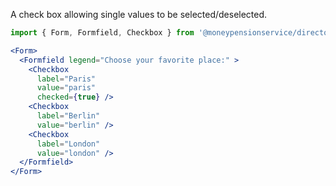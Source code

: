 A check box allowing single values to be selected/deselected.

```jsx
import { Form, Formfield, Checkbox } from '@moneypensionservice/directories';

<Form>
  <Formfield legend="Choose your favorite place:" >
    <Checkbox
      label="Paris"
      value="paris"
      checked={true} />
    <Checkbox
      label="Berlin"
      value="berlin" />
    <Checkbox
      label="London"
      value="london" />
  </Formfield>
</Form>
```
